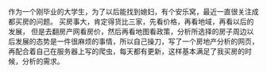 作为一个刚毕业的大学生，为了以后能找到媳妇，有个安乐窝，最近一直很关注成都买房的问题。 买房事大，肯定得货比三家，先看价格，再看地域，再看以后的发展， 但是去翻房产网看房价，然后再看地图看政策，分析所选择的房子周边以后发展的态势是一件很麻烦的事情，所以自己操刀，写了一个房地产分析的网页，再配合着自己在服务器上写的爬虫，每天都有更新，这样基本满足了我买房的时候，分析的需求。
